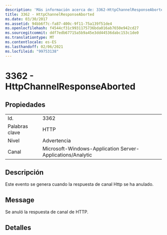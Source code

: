 ```yaml
---
description: 'Más información acerca de: 3362-HttpChannelResponseAborted'
title: 3362 - HttpChannelResponseAborted
ms.date: 03/30/2017
ms.assetid: 94bb6f7c-fa87-400c-9f11-75a139f51de4
ms.openlocfilehash: f4544cf31c9931175736bda016ab7650e942cd27
ms.sourcegitcommit: ddf7edb67715a5b9a45e3dd44536dabc153c1de0
ms.translationtype: MT
ms.contentlocale: es-ES
ms.lasthandoff: 02/06/2021
ms.locfileid: "99753138"
---
```

# <a name="3362---httpchannelresponseaborted"></a>3362 - HttpChannelResponseAborted

## <a name="properties"></a>Propiedades  
  
|||  
|-|-|  
|Id.|3362|  
|Palabras clave|HTTP|  
|Nivel|Advertencia|  
|Canal|Microsoft-Windows-Application Server-Applications/Analytic|  
  
## <a name="description"></a>Descripción  

 Este evento se genera cuando la respuesta de canal Http se ha anulado.  
  
## <a name="message"></a>Message  

 Se anuló la respuesta de canal de HTTP.  
  
## <a name="details"></a>Detalles
